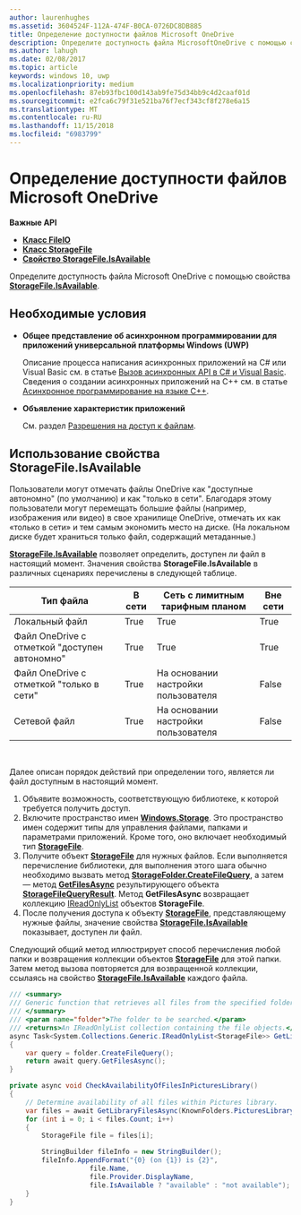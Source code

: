 ```yaml
---
author: laurenhughes
ms.assetid: 3604524F-112A-474F-B0CA-0726DC8DB885
title: Определение доступности файлов Microsoft OneDrive
description: Определите доступность файла MicrosoftOneDrive с помощью свойства StorageFile.IsAvailable.
ms.author: lahugh
ms.date: 02/08/2017
ms.topic: article
keywords: windows 10, uwp
ms.localizationpriority: medium
ms.openlocfilehash: 87eb93fbc100d143ab9fe75d34bb9c4d2caaf01d
ms.sourcegitcommit: e2fca6c79f31e521ba76f7ecf343cf8f278e6a15
ms.translationtype: MT
ms.contentlocale: ru-RU
ms.lasthandoff: 11/15/2018
ms.locfileid: "6983799"
---
```

# <a name="determining-availability-of-microsoft-onedrive-files"></a>Определение доступности файлов Microsoft OneDrive


**Важные API**

-   [**Класс FileIO**](https://msdn.microsoft.com/library/windows/apps/Hh701440)
-   [**Класс StorageFile**](https://msdn.microsoft.com/library/windows/apps/BR227171)
-   [**Свойство StorageFile.IsAvailable**](https://msdn.microsoft.com/library/windows/apps/windows.storage.storagefile.isavailable.aspx)

Определите доступность файла Microsoft OneDrive с помощью свойства [**StorageFile.IsAvailable**](https://msdn.microsoft.com/library/windows/apps/windows.storage.storagefile.isavailable.aspx).

## <a name="prerequisites"></a>Необходимые условия

-   **Общее представление об асинхронном программировании для приложений универсальной платформы Windows (UWP)**

    Описание процесса написания асинхронных приложений на C# или Visual Basic см. в статье [Вызов асинхронных API в C# и Visual Basic](https://msdn.microsoft.com/library/windows/apps/Mt187337). Сведения о создании асинхронных приложений на C++ см. в статье [Асинхронное программирование на языке C++](https://msdn.microsoft.com/library/windows/apps/Mt187334).

-   **Объявление характеристик приложений**

    См. раздел [Разрешения на доступ к файлам](file-access-permissions.md).

## <a name="using-the-storagefileisavailable-property"></a>Использование свойства StorageFile.IsAvailable

Пользователи могут отмечать файлы OneDrive как "доступные автономно" (по умолчанию) и как "только в сети". Благодаря этому пользователи могут перемещать большие файлы (например, изображения или видео) в свое хранилище OneDrive, отмечать их как «только в сети» и тем самым экономить место на диске. (На локальном диске будет храниться только файл, содержащий метаданные.)

[**StorageFile.IsAvailable**](https://msdn.microsoft.com/library/windows/apps/windows.storage.storagefile.isavailable.aspx) позволяет определить, доступен ли файл в настоящий момент. Значения свойства **StorageFile.IsAvailable** в различных сценариях перечислены в следующей таблице.

| Тип файла                              | В сети | Сеть с лимитным тарифным планом        | Вне сети |
|-------------------------------------------|--------|------------------------|---------|
| Локальный файл                                | True   | True                   | True    |
| Файл OneDrive с отметкой "доступен автономно" | True   | True                   | True    |
| Файл OneDrive с отметкой "только в сети"       | True   | На основании настройки пользователя | False   |
| Сетевой файл                              | True   | На основании настройки пользователя | False   |

 

Далее описан порядок действий при определении того, является ли файл доступным в настоящий момент.

1.  Объявите возможность, соответствующую библиотеке, к которой требуется получить доступ.
2.  Включите пространство имен [**Windows.Storage**](https://msdn.microsoft.com/library/windows/apps/BR227346). Это пространство имен содержит типы для управления файлами, папками и параметрами приложений. Кроме того, оно включает необходимый тип [**StorageFile**](https://msdn.microsoft.com/library/windows/apps/BR227171).
3.  Получите объект [**StorageFile**](https://msdn.microsoft.com/library/windows/apps/BR227171) для нужных файлов. Если выполняется перечисление библиотеки, для выполнения этого шага обычно необходимо вызвать метод [**StorageFolder.CreateFileQuery**](https://msdn.microsoft.com/library/windows/apps/BR227252), а затем — метод [**GetFilesAsync**](https://msdn.microsoft.com/library/windows/apps/br227276.aspx) результирующего объекта [**StorageFileQueryResult**](https://msdn.microsoft.com/library/windows/apps/BR208046). Метод **GetFilesAsync** возвращает коллекцию [IReadOnlyList](http://go.microsoft.com/fwlink/p/?LinkId=324970) объектов **StorageFile**.
4.  После получения доступа к объекту [**StorageFile**](https://msdn.microsoft.com/library/windows/apps/BR227171), представляющему нужные файлы, значение свойства [**StorageFile.IsAvailable**](https://msdn.microsoft.com/library/windows/apps/windows.storage.storagefile.isavailable.aspx) показывает, доступен ли файл.

Следующий общий метод иллюстрирует способ перечисления любой папки и возвращения коллекции объектов [**StorageFile**](https://msdn.microsoft.com/library/windows/apps/BR227171) для этой папки. Затем метод вызова повторяется для возвращенной коллекции, ссылаясь на свойство [**StorageFile.IsAvailable**](https://msdn.microsoft.com/library/windows/apps/windows.storage.storagefile.isavailable.aspx) каждого файла.

```cs
/// <summary>
/// Generic function that retrieves all files from the specified folder.
/// </summary>
/// <param name="folder">The folder to be searched.</param>
/// <returns>An IReadOnlyList collection containing the file objects.</returns>
async Task<System.Collections.Generic.IReadOnlyList<StorageFile>> GetLibraryFilesAsync(StorageFolder folder)
{
    var query = folder.CreateFileQuery();
    return await query.GetFilesAsync();
}

private async void CheckAvailabilityOfFilesInPicturesLibrary()
{
    // Determine availability of all files within Pictures library.
    var files = await GetLibraryFilesAsync(KnownFolders.PicturesLibrary);
    for (int i = 0; i < files.Count; i++)
    {
        StorageFile file = files[i];

        StringBuilder fileInfo = new StringBuilder();
        fileInfo.AppendFormat("{0} (on {1}) is {2}",
                    file.Name,
                    file.Provider.DisplayName,
                    file.IsAvailable ? "available" : "not available");
    }
}
```
